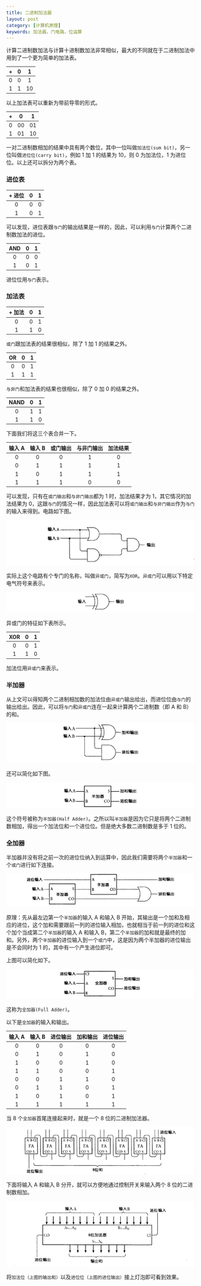 ```yaml
---
title: 二进制加法器
layout: post
category: [计算机原理]
keywords: 加法器，门电路，位运算
---
```


计算二进制数加法与计算十进制数加法非常相似，最大的不同就在于二进制加法中用到了一个更为简单的加法表。

| + | 0 | 1 |
| :--: | :--: | :--: |
| 0 | 0 | 1
| 1 | 1 | 10 |

以上加法表可以重新为带前导零的形式。

| + | 0 | 1 |
| :--: | :--: | :--: |
| 0 | 00 | 01 |
| 1 | 01 | 10 |

一对二进制数相加的结果中具有两个数位，其中一位叫做`加法位(sum bit)`，另一位叫做`进位位(carry bit)`，例如 1 加 1 的结果为 10，则 0 为加法位，1 为进位位。以上还可以拆分为两个表。

### 进位表

| + 进位 | 0 | 1 |
| :--: | :--: | :--: |
| 0 | 0 | 0 |
| 1 | 0 | 1 |

可以发现，进位表跟`与门`的输出结果是一样的，因此，可以利用`与门`计算两个二进制数加法的进位。

| AND | 0 | 1 |
| :--: | :--: | :--: |
| 0 | 0 | 0 |
| 1 | 0 | 1 |

进位位用`与门`表示。

### 加法表

| + 加法 | 0 | 1 |
| :--: | :--: | :--: |
| 0 | 0 | 1 |
| 1 | 1 | 0 |

`或门`跟加法表的结果很相似，除了 1 加 1 的结果之外。

| OR | 0 | 1 |
| :--: | :--: | :--: |
| 0 | 0 | 1 |
| 1 | 1 | 1 |

`与非门`和加法表的结果也很相似，除了 0 加 0 的结果之外。

| NAND | 0 | 1 |
| :--: | :--: | :--: |
| 0 | 1 | 1 |
| 1 | 1 | 0 |

下面我们将这三个表合并一下。

| 输入 A | 输入 B | 或门输出 | 与非门输出 | 加法结果 |
| :--: | :--: | :--: | :--: | :--: |
| 0 | 0 | 0 | 1 | 0 |
| 0 | 1 | 1 | 1 | 1 |
| 1 | 0 | 1 | 1 | 1 |
| 1 | 1 | 1 | 0 | 0 |

可以发现，只有在`或门输出`和`与非门输出`都为 1 时，加法结果才为 1，其它情况的加法结果为 0，这跟`与门`的情况一样，因此加法表可以将`或门输出`和`与非门输出`作为`与门`的输入来得到。电路如下图。

![](/assets/images/20191128/WX20191128-165822.png)

实际上这个电路有个专门的名称，叫做`异或门`，简写为`XOR`。`异或门`可以用以下特定电气符号来表示。

![](/assets/images/20191128/WX20191128-170307.png)

异或门的特征如下表所示。

| XOR | 0 | 1 |
| :--: | :--: | :--: |
| 0 | 0 | 1 |
| 1 | 1 | 0 |

加法位用`异或门`来表示。

### 半加器

从上文可以得知两个二进制相加数的加法位由`异或门`输出给出，而进位位由`与门`的输出给出。因此，可以将`与门`和`异或门`连在一起来计算两个二进制数（即 A 和 B）的和。

![](/assets/images/20191128/WX20191128-170839.png)

还可以简化如下图。

![](/assets/images/20191128/WX20191128-170918.png)

这个符号被称为`半加器(Half Adder)`。之所以叫`半加器`是因为它只是将两个二进制数相加，得出一个加法位和一个进位位。但是绝大多数二进制数是多于 1 位的。


### 全加器

半加器并没有将之前一次的进位位纳入到运算中，因此我们需要将两个`半加器`和一个`或门`进行如下连接。

![](/assets/images/20191128/WX20191128-181256.png)

原理：先从最左边第一个`半加器`的输入 A 和输入 B 开始，其输出是一个加和及相应的进位，这个加和需要跟前一列的进位输入相加，也就相当于前一列的进位和这个加个当成第二个`半加器`的输入 A 和输入 B，第二个`半加器`的加和就是最终的加和。另外，两个`半加器`的进位输入到一个`或门`中，这是因为两个半加器的进位输出是不会同时为 1 的，其中有一个产生进位即可。

上图可以简化如下。

![](/assets/images/20191128/WX20191128-182426.png)

这称为`全加器(Full Adder)`。

以下是`全加器`的输入和输出。

| 输入 A | 输入 B | 进位输出 | 加和输出 | 进位输出 |
| :--: | :--: | :--: | :--: | :--: |
| 0 | 0 | 0 | 0 | 0 |
| 0 | 1 | 0 | 1 | 0 |
| 1 | 0 | 0 | 1 | 0 |
| 1 | 1 | 0 | 0 | 1 |
| 0 | 0 | 1 | 1 | 0 |
| 0 | 1 | 1 | 0 | 1 |
| 1 | 0 | 1 | 0 | 1 |
| 1 | 1 | 1 | 1 | 1 |

当 8 个`全加器`首尾连接起来时，就是一个 8 位的二进制加法器。

![](/assets/images/20191129/WX20191129-103246.png)

下面将输入 A 和输入 B 分开，就可以方便地通过控制开关来输入两个 8 位的二进制数相加。

![](/assets/images/20191129/WX20191129-103828.png)

将`加法位（上图的输出和）`以及`进位位（上图的进位输出）`接上灯泡即可看到效果。